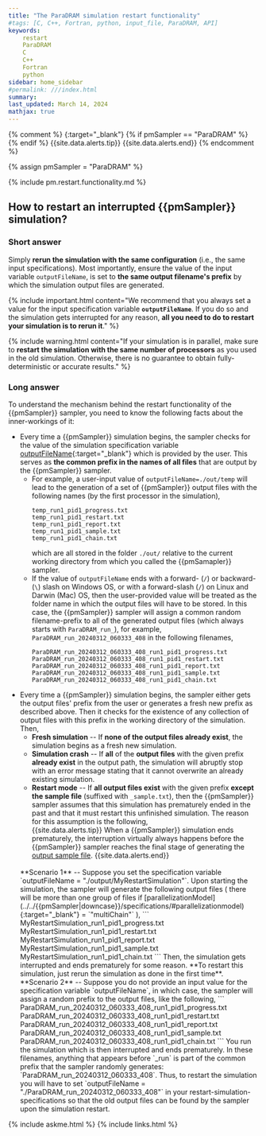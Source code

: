 ```yaml
---
title: "The ParaDRAM simulation restart functionality"
#tags: [C, C++, Fortran, python, input_file, ParaDRAM, API]
keywords: 
    restart
    ParaDRAM
    C
    C++
    Fortran
    python
sidebar: home_sidebar
#permalink: ///index.html
summary:
last_updated: March 14, 2024
mathjax: true
---
```

{% comment %}
[](){:target="_blank"}
{% if pmSampler == "ParaDRAM" %}
{% endif %}
{{site.data.alerts.tip}}
{{site.data.alerts.end}}
{% endcomment %}
<br>

{% assign pmSampler = "ParaDRAM" %}

{% include pm.restart.functionality.md %}

## How to restart an interrupted {{pmSampler}} simulation?  


### **Short answer**  

Simply **rerun the simulation with the same configuration** (i.e., the same input specifications). Most importantly, ensure the value of the input variable `outputFileName`, is set to **the same output filename's prefix** by which the simulation output files are generated.  

{% include important.html content="We recommend that you always set a value for the input specification variable **`outputFileName`**. If you do so and the simulation gets interrupted for any reason, **all you need to do to restart your simulation is to rerun it**." %}

{% include warning.html content="If your simulation is in parallel, make sure to **restart the simulation with the same number of processors** as you used in the old simulation. Otherwise, there is no guarantee to obtain fully-deterministic or accurate results." %}

### **Long answer**  

To understand the mechanism behind the restart functionality of the {{pmSampler}} sampler, you need to know the following facts about the inner-workings of it:  

-   Every time a {{pmSampler}} simulation begins, the sampler checks for the value of the simulation specification variable [outputFileName](../../{{pmSampler|downcase}}/specifications/#outputfilename){:target="_blank"} which is provided by the user. This serves as **the common prefix in the names of all files** that are output by the {{pmSampler}} sampler.  
    -   For example, a user-input value of `outputFileName=./out/temp` will lead to the generation of a set of {{pmSampler}} output files with the following names (by the first processor in the simulation),  
        ```
        temp_run1_pid1_progress.txt
        temp_run1_pid1_restart.txt
        temp_run1_pid1_report.txt
        temp_run1_pid1_sample.txt
        temp_run1_pid1_chain.txt
        ```  
        which are all stored in the folder `./out/` relative to the current working directory from which you called the {{pmSamapler}} sampler.  
    -   If the value of `outputFileName` ends with a forward- (`/`) or backward- (`\`) slash on Windows OS, or with a forward-slash (`/`) on Linux and Darwin (Mac) OS, then the user-provided value will be treated as the folder name in which the output files will have to be stored. In this case, the {{pmSampler}} sampler will assign a common random filename-prefix to all of the generated output files (which always starts with `ParaDRAM_run_`), for example, `ParaDRAM_run_20240312_060333_408` in the following filenames,  
        ```
        ParaDRAM_run_20240312_060333_408_run1_pid1_progress.txt
        ParaDRAM_run_20240312_060333_408_run1_pid1_restart.txt
        ParaDRAM_run_20240312_060333_408_run1_pid1_report.txt
        ParaDRAM_run_20240312_060333_408_run1_pid1_sample.txt
        ParaDRAM_run_20240312_060333_408_run1_pid1_chain.txt
        ```  
-   Every time a {{pmSampler}} simulation begins, the sampler either gets the output files' prefix from the user or generates a fresh new prefix as described above. Then it checks for the existence of any collection of output files with this prefix in the working directory of the simulation. Then,  
    -   **Fresh simulation** -- If **none of the output files already exist**, the simulation begins as a fresh new simulation.  
    -   **Simulation crash** -- If **all** of the **output files** with the given prefix **already exist** in the output path, the simulation will abruptly stop with an error message stating that it cannot overwrite an already existing simulation.  
    -   **Restart mode** -- If **all output files exist** with the given prefix **except the sample file** (suffixed with `_sample.txt`), then the {{pmSampler}} sampler assumes that this simulation has prematurely ended in the past and that it must restart this unfinished simulation. The reason for this assumption is the following,    
        {{site.data.alerts.tip}}
        When a {{pmSampler}} simulation ends prematurely, the interruption virtually always happens before the {{pmSampler}} sampler reaches the final stage of generating the <a href="../../{{pmSampler|downcase}}/output/#the-output-sample-file" target="_blank">output sample file</a>.
        {{site.data.alerts.end}}
    <br>
    **Scenario 1** -- Suppose you set the specification variable `outputFileName = "./output/MyRestartSimulation"`. Upon starting the simulation, the sampler will generate the following output files ( there will be more than one group of files if [parallelizationModel](../../{{pmSampler|downcase}}/specifications/#parallelizationmodel){:target="_blank"} = `"multiChain"` ),  
    ```
    MyRestartSimulation_run1_pid1_progress.txt
    MyRestartSimulation_run1_pid1_restart.txt
    MyRestartSimulation_run1_pid1_report.txt
    MyRestartSimulation_run1_pid1_sample.txt
    MyRestartSimulation_run1_pid1_chain.txt
    ```  
    Then, the simulation gets interrupted and ends prematurely for some reason. **To restart this simulation, just rerun the simulation as done in the first time**.   
    <br>
    **Scenario 2** -- Suppose you do not provide an input value for the specification variable `outputFileName`, in which case, the sampler will assign a random prefix to the output files, like the following,  
    ```
    ParaDRAM_run_20240312_060333_408_run1_pid1_progress.txt
    ParaDRAM_run_20240312_060333_408_run1_pid1_restart.txt
    ParaDRAM_run_20240312_060333_408_run1_pid1_report.txt
    ParaDRAM_run_20240312_060333_408_run1_pid1_sample.txt
    ParaDRAM_run_20240312_060333_408_run1_pid1_chain.txt
    ```  
    You run the simulation which is then interrupted and ends prematurely. In these filenames, anything that appears before `_run` is part of the common prefix that the sampler randomly generates: `ParaDRAM_run_20240312_060333_408`. Thus, to restart the simulation you will have to set `outputFileName = "./ParaDRAM_run_20240312_060333_408"` in your restart-simulation-specifications so that the old output files can be found by the sampler upon the simulation restart.  

{% include askme.html %}
{% include links.html %}
